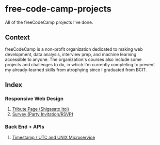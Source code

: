 # free-code-camp-projects
All of the freeCodeCamp projects I've done.

## Context

freeCodeCamp is a non-profit organization dedicated to making web development, data analysis, interview prep, and machine learning accessible to anyone. The organization's courses also include some projects and challenges to do, in which I'm currently completing to prevent my already-learned skills from atrophying since I graduated from BCIT. 

## Index

### Responsive Web Design

1. [Tribute Page (Shigasato Itoi)](https://codepen.io/cellehcim/pen/YzZgBxO)
2. [Survey (Party Invitation/RSVP)](https://codepen.io/cellehcim/pen/wvJOOgz)

### Back End + APIs

1. [Timestamp / UTC and UNIX Microservice](https://github.com/cellehcim/free-code-camp-projects/tree/main/back-end-development-and-apis/1%20-%20unix%20and%20utc%20timestamp)
